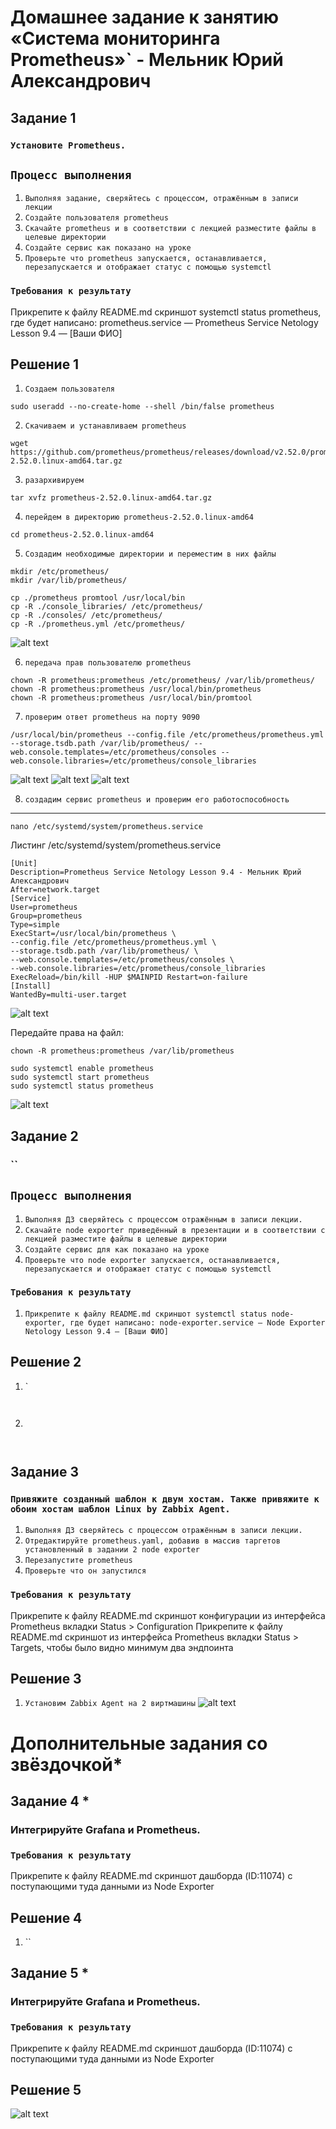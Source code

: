 # Домашнее задание к занятию «Система мониторинга Prometheus»` - Мельник Юрий Александрович


## Задание 1

### `Установите Prometheus.`
## `Процесс выполнения`

1. `Выполняя задание, сверяйтесь с процессом, отражённым в записи лекции`
2. `Создайте пользователя prometheus`
3. `Скачайте prometheus и в соответствии с лекцией разместите файлы в целевые директории`
4. `Создайте сервис как показано на уроке`
5. `Проверьте что prometheus запускается, останавливается, перезапускается и отображает статус с помощью systemctl`


### `Требования к результату`
 Прикрепите к файлу README.md скриншот systemctl status prometheus, где будет написано: prometheus.service — Prometheus Service Netology Lesson 9.4 — [Ваши ФИО]



## Решение 1
1. `Создаем пользователя`
 
 ```
 sudo useradd --no-create-home --shell /bin/false prometheus
 ```

2. `Скачиваем и устанавливаем prometheus`

 ```
 wget https://github.com/prometheus/prometheus/releases/download/v2.52.0/prometheus-2.52.0.linux-amd64.tar.gz
 ```
 
3. `разархивируем `
 ```
 tar xvfz prometheus-2.52.0.linux-amd64.tar.gz
 ```
 
4. `перейдем в директорию prometheus-2.52.0.linux-amd64` 
 ```
 cd prometheus-2.52.0.linux-amd64
 ```

 
5. `Создадим необходимые директории и переместим в них файлы`
 ```
 mkdir /etc/prometheus/
 mkdir /var/lib/prometheus/
  
 cp ./prometheus promtool /usr/local/bin
 cp -R ./console_libraries/ /etc/prometheus/
 cp -R ./consoles/ /etc/prometheus/
 cp -R ./prometheus.yml /etc/prometheus/
 ```
 
 ![alt text](https://github.com/ysatii/prometheus/blob/main/img1/image1.jpg)
 
6. `передача прав пользователю prometheus` 
 ```
 chown -R prometheus:prometheus /etc/prometheus/ /var/lib/prometheus/
 chown -R prometheus:prometheus /usr/local/bin/prometheus
 chown -R prometheus:prometheus /usr/local/bin/promtool
 ```
7. `проверим ответ prometheus на порту 9090`
 ```
 /usr/local/bin/prometheus --config.file /etc/prometheus/prometheus.yml --storage.tsdb.path /var/lib/prometheus/ --web.console.templates=/etc/prometheus/consoles --web.console.libraries=/etc/prometheus/console_libraries
 ```
 ![alt text](https://github.com/ysatii/prometheus/blob/main/img1/image1_2.jpg)
 ![alt text](https://github.com/ysatii/prometheus/blob/main/img1/image1_3.jpg)
 ![alt text](https://github.com/ysatii/prometheus/blob/main/img1/image1_4.jpg)
 
8. `создадим сервис prometheus и проверим его работоспособность`
 ------------------
 ```
 nano /etc/systemd/system/prometheus.service
 ``` 
 
 Листинг /etc/systemd/system/prometheus.service
 ```
 [Unit]
 Description=Prometheus Service Netology Lesson 9.4 - Мельник Юрий Александрович 
 After=network.target
 [Service]
 User=prometheus
 Group=prometheus
 Type=simple
 ExecStart=/usr/local/bin/prometheus \
 --config.file /etc/prometheus/prometheus.yml \
 --storage.tsdb.path /var/lib/prometheus/ \
 --web.console.templates=/etc/prometheus/consoles \
 --web.console.libraries=/etc/prometheus/console_libraries
 ExecReload=/bin/kill -HUP $MAINPID Restart=on-failure
 [Install]
 WantedBy=multi-user.target
 ```
 ![alt text](https://github.com/ysatii/prometheus/blob/main/img1/image1_5.jpg)


 Передайте права на файл:
 ```
 chown -R prometheus:prometheus /var/lib/prometheus
 ```
 ```
 sudo systemctl enable prometheus
 sudo systemctl start prometheus
 sudo systemctl status prometheus
 ```
 
![alt text](https://github.com/ysatii/prometheus/blob/main/img1/image1_6.jpg)





 
## Задание 2

### ``
## `Процесс выполнения`

1. `Выполняя ДЗ сверяйтесь с процессом отражённым в записи лекции.`
2. `Скачайте node exporter приведённый в презентации и в соответствии с лекцией разместите файлы в целевые директории`
3. `Создайте сервис для как показано на уроке`
4. `Проверьте что node exporter запускается, останавливается, перезапускается и отображает статус с помощью systemctl`


### `Требования к результату`

1. `Прикрепите к файлу README.md скриншот systemctl status node-exporter, где будет написано: node-exporter.service — Node Exporter Netology Lesson 9.4 — [Ваши ФИО]`

## Решение 2
1. ` 
 
 ```
  
 ```

2. ` `

 ```
  
 ```
 





## Задание 3

### `Привяжите созданный шаблон к двум хостам. Также привяжите к обоим хостам шаблон Linux by Zabbix Agent.`


1. `Выполняя ДЗ сверяйтесь с процессом отражённым в записи лекции.`
2. `Отредактируйте prometheus.yaml, добавив в массив таргетов установленный в задании 2 node exporter`
3. `Перезапустите prometheus`
4. `Проверьте что он запустился`
### `Требования к результату`
 Прикрепите к файлу README.md скриншот конфигурации из интерфейса Prometheus вкладки Status > Configuration
 Прикрепите к файлу README.md скриншот из интерфейса Prometheus вкладки Status > Targets, чтобы было видно минимум два эндпоинта
## Решение 3
 
1. `Установим Zabbix Agent на 2 виртмашины`
![alt text](https://github.com/ysatii/gitlab-hw/blob/zabbix2/img1/image2.jpg)


 

 

# Дополнительные задания со звёздочкой*
## Задание 4 *
### Интегрируйте Grafana и Prometheus.
 




### `Требования к результату`
 Прикрепите к файлу README.md скриншот дашборда (ID:11074) с поступающими туда данными из Node Exporter


## Решение 4

 
1. `` 




## Задание 5 *
###  Интегрируйте Grafana и Prometheus.
 
### `Требования к результату`
 Прикрепите к файлу README.md скриншот дашборда (ID:11074) с поступающими туда данными из Node Exporter

## Решение 5
 
![alt text](https://github.com/ysatii/gitlab-hw/blob/zabbix2/img1/image5.jpg)

 
 

